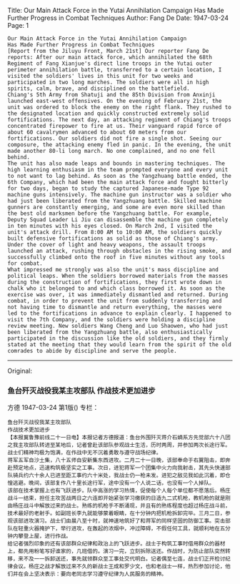 Title: Our Main Attack Force in the Yutai Annihilation Campaign Has Made Further Progress in Combat Techniques
Author: Fang De
Date: 1947-03-24
Page: 1

    Our Main Attack Force in the Yutai Annihilation Campaign
    Has Made Further Progress in Combat Techniques
    [Report from the Jiluyu Front, March 21st] Our reporter Fang De reports: After our main attack force, which annihilated the 68th Regiment of Fang Xianjue's direct line troops in the Yutai outer perimeter annihilation battle, transferred to a certain location, I visited the soldiers' lives in this unit for two weeks and participated in two long marches. The soldiers were all in high spirits, calm, brave, and disciplined on the battlefield.
    Chiang's 5th Army from Shatuji and the 85th Division from Anxinji launched east-west offensives. On the evening of February 21st, the unit was ordered to block the enemy on the right flank. They rushed to the designated location and quickly constructed extremely solid fortifications. The next day, an attacking regiment of Chiang's troops concentrated firepower to fire at us. Their vanguard rapid force of about 60 cavalrymen advanced to about 60 meters from our fortifications. Our soldiers did not fire a single shot. Seeing our composure, the attacking enemy fled in panic. In the evening, the unit made another 80-li long march. No one complained, and no one fell behind.
    The unit has also made leaps and bounds in mastering techniques. The high learning enthusiasm in the team prompted everyone and every unit to not want to lag behind. As soon as the Yangzhuang battle ended, the 6th Company, which had been the main attack force and fought bitterly for two days, began to study the captured Japanese-made Type 92 machine guns intensively. The machine gun instructor was a soldier who had just been liberated from the Yangzhuang battle. Skilled machine gunners are constantly emerging, and some are even more skilled than the best old marksmen before the Yangzhuang battle. For example, Deputy Squad Leader Li Jiu can disassemble the machine gun completely in ten minutes with his eyes closed. On March 2nd, I visited the unit's attack drill. From 8:00 AM to 10:00 AM, the soldiers quickly built defensive fortifications as solid as those of Chiang's army. Under the cover of light and heavy weapons, the assault troops launched an attack, rushing through obstacles in the rising smoke, and successfully climbed onto the roof in five minutes without any tools for combat.
    What impressed me strongly was also the unit's mass discipline and political leaps. When the soldiers borrowed materials from the masses during the construction of fortifications, they first wrote down in chalk who it belonged to and which class borrowed it. As soon as the exercise was over, it was immediately dismantled and returned. During combat, in order to prevent the unit from suddenly transferring and not having time to dismantle and return everything, the masses were led to the fortifications in advance to explain clearly. I happened to visit the 7th Company, and the soldiers were holding a discipline review meeting. New soldiers Wang Cheng and Luo Shaowen, who had just been liberated from the Yangzhuang battle, also enthusiastically participated in the discussion like the old soldiers, and they firmly stated at the meeting that they would learn from the spirit of the old comrades to abide by discipline and serve the people.



<hr /> 

Original: 


### 鱼台歼灭战役我某主攻部队  作战技术更加进步
方德
1947-03-24
第1版()
专栏：

    鱼台歼灭战役我某主攻部队
    作战技术更加进步
    【本报冀鲁豫前线二十一日电】本报记者方德报道：鱼台外围歼灭蒋介石嫡系方先觉部六十八团之我主攻部队转进至某地后，记者曾赴该部队参观战士生活，历时两周，并参加两次长途行军。战士们精神均极为饱满，在作战中无不沉着勇敢与遵守战场纪律。
    蒋军五军自沙土集，八十五师自安新集东西进攻。二月二十一日晚，该部奉命于右翼阻击，即奔赴预定地点，迅速构筑极坚实之工事。次日，进犯蒋军一个团集中火力向我射击，其先头快速部队骑兵约六十余人已进至距工事约六十米处，我战士仍一枪未发。进犯之敌见我如此沉着，即仓惶逃避。晚间，该部复作八十里长途行军，途中没有一个人说二话，也没有一个人掉队。
    该部在技术掌握上也有飞跃进步。队中高涨的学习热情，促使每个人每个单位都不愿落后。杨庄战斗一结束，担任主攻苦战两日之六连即开始紧张学习缴获的日造九二式机枪，教机枪的就是刚由杨庄战斗中解放过来的战士。熟练的机枪手不断涌现，并且有的熟练程度也超过杨庄战斗前，技术最好的老射手。如副班长李九就能够蒙着眼睛，在十分钟内把机枪拆卸完毕。三月二日，参观该部进攻演习。战士们由晨八至十时，就神速地筑好了和蒋军的同样坚固的防御工事。突击部队在轻重火器掩护下，举行进攻，在轰起的浓烟中，冲过障碍，不假任何工具，就顺利地在五分钟内攀登上屋，进行作战。
    给记者强烈印象的还有该部群众纪律和政治上的飞跃进步。战士于构筑工事时借用群众的器材上，都先用粉笔写好谁家的，几班借的。演习一完，立刻拆除送还。作战时，为防止部队突然转移，来不及一一拆卸送还，事先就领群众至工事处交代明白。记者偶至七连，战士们正开检讨纪律会议。杨庄之战才解放过来不久的新战士王成和罗少文，也和老战士一样，热烈参加讨论，他们并在会上坚决表示：要向老同志学习遵守纪律为人民服务的精神。
